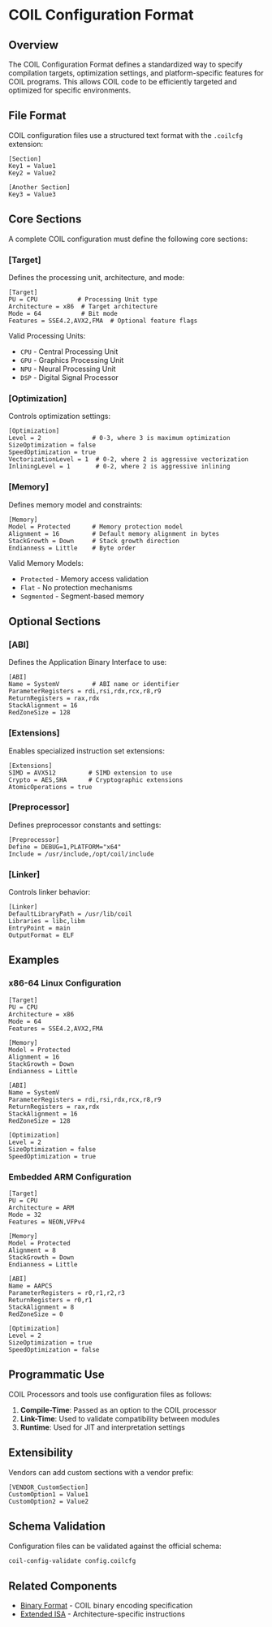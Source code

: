 # COIL Configuration Format

## Overview

The COIL Configuration Format defines a standardized way to specify compilation targets, optimization settings, and platform-specific features for COIL programs. This allows COIL code to be efficiently targeted and optimized for specific environments.

## File Format

COIL configuration files use a structured text format with the `.coilcfg` extension:

```
[Section]
Key1 = Value1
Key2 = Value2

[Another Section]
Key3 = Value3
```

## Core Sections

A complete COIL configuration must define the following core sections:

### [Target]

Defines the processing unit, architecture, and mode:

```
[Target]
PU = CPU           # Processing Unit type
Architecture = x86  # Target architecture
Mode = 64           # Bit mode
Features = SSE4.2,AVX2,FMA  # Optional feature flags
```

Valid Processing Units:
- `CPU` - Central Processing Unit
- `GPU` - Graphics Processing Unit
- `NPU` - Neural Processing Unit
- `DSP` - Digital Signal Processor

### [Optimization]

Controls optimization settings:

```
[Optimization]
Level = 2              # 0-3, where 3 is maximum optimization
SizeOptimization = false
SpeedOptimization = true
VectorizationLevel = 1  # 0-2, where 2 is aggressive vectorization
InliningLevel = 1       # 0-2, where 2 is aggressive inlining
```

### [Memory]

Defines memory model and constraints:

```
[Memory]
Model = Protected      # Memory protection model
Alignment = 16         # Default memory alignment in bytes
StackGrowth = Down     # Stack growth direction
Endianness = Little    # Byte order
```

Valid Memory Models:
- `Protected` - Memory access validation
- `Flat` - No protection mechanisms
- `Segmented` - Segment-based memory

## Optional Sections

### [ABI]

Defines the Application Binary Interface to use:

```
[ABI]
Name = SystemV         # ABI name or identifier
ParameterRegisters = rdi,rsi,rdx,rcx,r8,r9
ReturnRegisters = rax,rdx
StackAlignment = 16
RedZoneSize = 128
```

### [Extensions]

Enables specialized instruction set extensions:

```
[Extensions]
SIMD = AVX512         # SIMD extension to use
Crypto = AES,SHA      # Cryptographic extensions
AtomicOperations = true
```

### [Preprocessor]

Defines preprocessor constants and settings:

```
[Preprocessor]
Define = DEBUG=1,PLATFORM="x64"
Include = /usr/include,/opt/coil/include
```

### [Linker]

Controls linker behavior:

```
[Linker]
DefaultLibraryPath = /usr/lib/coil
Libraries = libc,libm
EntryPoint = main
OutputFormat = ELF
```

## Examples

### x86-64 Linux Configuration

```
[Target]
PU = CPU
Architecture = x86
Mode = 64
Features = SSE4.2,AVX2,FMA

[Memory]
Model = Protected
Alignment = 16
StackGrowth = Down
Endianness = Little

[ABI]
Name = SystemV
ParameterRegisters = rdi,rsi,rdx,rcx,r8,r9
ReturnRegisters = rax,rdx
StackAlignment = 16
RedZoneSize = 128

[Optimization]
Level = 2
SizeOptimization = false
SpeedOptimization = true
```

### Embedded ARM Configuration

```
[Target]
PU = CPU
Architecture = ARM
Mode = 32
Features = NEON,VFPv4

[Memory]
Model = Protected
Alignment = 8
StackGrowth = Down
Endianness = Little

[ABI]
Name = AAPCS
ParameterRegisters = r0,r1,r2,r3
ReturnRegisters = r0,r1
StackAlignment = 8
RedZoneSize = 0

[Optimization]
Level = 2
SizeOptimization = true
SpeedOptimization = false
```

## Programmatic Use

COIL Processors and tools use configuration files as follows:

1. **Compile-Time**: Passed as an option to the COIL processor
2. **Link-Time**: Used to validate compatibility between modules
3. **Runtime**: Used for JIT and interpretation settings

## Extensibility

Vendors can add custom sections with a vendor prefix:

```
[VENDOR_CustomSection]
CustomOption1 = Value1
CustomOption2 = Value2
```

## Schema Validation

Configuration files can be validated against the official schema:

```bash
coil-config-validate config.coilcfg
```

## Related Components

- [Binary Format](./binary-format.md) - COIL binary encoding specification
- [Extended ISA](../isa-e/index.md) - Architecture-specific instructions